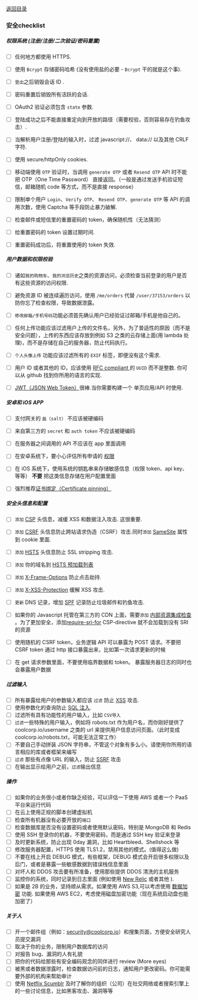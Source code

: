 [返回目录](README-zh.md)


### 安全checklist   

##### 权限系统 (注册/注册/二次验证/密码重置)
- [ ] 任何地方都使用 HTTPS.
- [ ] 使用 `Bcrypt` 存储密码哈希 (没有使用盐的必要 - `Bcrypt` 干的就是这个事).
- [ ] `登出`之后销毁会话 ID .  
- [ ] 密码重置后销毁所有活跃的会话.  
- [ ] OAuth2 验证必须包含 `state` 参数.
- [ ] 登陆成功之后不能直接重定向到开放的路径（需要校验，否则容易存在钓鱼攻击）.
- [ ] 当解析用户注册/登陆的输入时，过滤 javascript://、 data:// 以及其他 CRLF 字符.
- [ ] 使用 secure/httpOnly cookies.
- [ ] 移动端使用 `OTP` 验证时，当调用 `generate OTP` 或者 `Resend OTP` API 时不能把 OTP（One Time Password） 直接返回。（一般是通过发送手机验证短信，邮箱随机 code 等方式，而不是直接 response）  
- [ ] 限制单个用户 `Login`、`Verify OTP`、 `Resend OTP`、`generate OTP` 等 API 的调用次数，使用 Captcha 等手段防止暴力破解.  
- [ ] 检查邮件或短信里的重置密码的 token，确保随机性（无法猜测）  
- [ ] 给重置密码的 token 设置过期时间.
- [ ] 重置密码成功后，将重置使用的 token 失效.


##### 用户数据和权限校验  
- [ ] 诸如`我的购物车`、`我的浏览历史`之类的资源访问，必须检查当前登录的用户是否有这些资源的访问权限.
- [ ] 避免资源 ID 被连续遍历访问，使用 `/me/orders` 代替 `/user/37153/orders` 以防你忘了检查权限，导致数据泄露。   
- [ ] `修改邮箱/手机号码`功能必须首先确认用户已经验证过邮箱/手机是他自己的。  
- [ ] 任何上传功能应该过滤用户上传的文件名，另外，为了普适性的原因（而不是安全问题），上传的东西应该存放到例如 S3 之类的云存储上面(用 lambda 处理)，而不是存储在自己的服务器，防止代码执行。  
- [ ] `个人头像上传` 功能应该过滤所有的 `EXIF` 标签，即便没有这个需求.  
- [ ] 用户 ID 或者其他的 ID，应该使用 [RFC compliant ](http://www.ietf.org/rfc/rfc4122.txt) 的 `UUID` 而不是整数. 你可以从 github 找到你所用的语言的实现.  
- [ ] [JWT（JSON Web Token）](https://jwt.io/)很棒.当你需要构建一个 单页应用/API 时使用.  


##### 安卓和 iOS APP
- [ ] 支付网关的 `盐（salt）` 不应该被硬编码  
- [ ] 来自第三方的 `secret` 和 `auth token` 不应该被硬编码  
- [ ] 在服务器之间调用的 API 不应该在 app 里面调用  
- [ ] 在安卓系统下，要小心评估所有申请的 [权限](https://developer.android.com/guide/topics/security/permissions.html)   
- [ ] 在 iOS 系统下，使用系统的钥匙串来存储敏感信息（权限 token、api key、 等等） __不要__ 把这类信息存储在用户配置里面  
- [ ] 强烈推荐[证书绑定（Certificate pinning）](https://en.wikipedia.org/wiki/HTTP_Public_Key_Pinning)   


##### 安全头信息和配置  
- [ ] `添加` [CSP](https://en.wikipedia.org/wiki/Content_Security_Policy) 头信息，减缓 XSS 和数据注入攻击. 这很重要.  
- [ ] `添加` [CSRF](https://en.wikipedia.org/wiki/Cross-site_request_forgery) 头信息防止跨站请求伪造（CSRF）攻击.同时`添加` [SameSite](https://tools.ietf.org/html/draft-ietf-httpbis-cookie-same-site-00) 属性到 cookie 里面.  
- [ ] `添加` [HSTS](https://en.wikipedia.org/wiki/HTTP_Strict_Transport_Security) 头信息防止 SSL stripping 攻击.
- [ ] `添加` 你的域名到 [HSTS 预加载列表](https://hstspreload.appspot.com/)
- [ ] `添加` [X-Frame-Options](https://en.wikipedia.org/wiki/Clickjacking#X-Frame-Options) 防止点击劫持.  
- [ ] `添加` [X-XSS-Protection](https://www.owasp.org/index.php/OWASP_Secure_Headers_Project#X-XSS-Protection) 缓解 XSS 攻击.  
- [ ] `更新` DNS 记录，增加 [SPF](https://en.wikipedia.org/wiki/Sender_Policy_Framework) 记录防止垃圾邮件和钓鱼攻击.  
- [ ] 如果你的 Javascript 托管在第三方的 CDN 上面，需要`添加` [内部资源集成检查](https://en.wikipedia.org/wiki/Subresource_Integrity) 。为了更加安全，添加[require-sri-for](https://w3c.github.io/webappsec-subresource-integrity/#parse-require-sri-for) CSP-directive 就不会加载到没有 SRI 的资源  
- [ ] 使用随机的 CSRF token，业务逻辑 API 可以暴露为 POST 请求。不要把 CSRF token 通过 http 接口暴露出来，比如第一次请求更新的时候  
- [ ] 在 get 请求参数里面，不要使用临界数据和 token。 暴露服务器日志的同时也会暴露用户数据


##### 过滤输入  
- [ ] 所有暴露给用户的参数输入都应该 `过滤` 防止 [XSS](https://en.wikipedia.org/wiki/Cross-site_scripting) 攻击.
- [ ] 使用参数化的查询防止 [SQL 注入](https://en.wikipedia.org/wiki/SQL_injection).  
- [ ] 过滤所有具有功能性的用户输入，比如 `CSV导入`    
- [ ] `过滤`一些特殊的用户输入，例如将 robots.txt 作为用户名，而你刚好提供了 coolcorp.io/username 之类的 url 来提供用户信息访问页面。（此时变成 coolcorp.io/robots.txt，可能无法正常工作）  
- [ ] 不要自己手动拼装 JSON 字符串，不管这个对象有多么小。请使用你所用的语言相应的库或者框架来编写
- [ ] `过滤` 那些有点像 URL 的输入，防止 [SSRF](https://docs.google.com/document/d/1v1TkWZtrhzRLy0bYXBcdLUedXGb9njTNIJXa3u9akHM/edit#heading=h.t4tsk5ixehdd) 攻击  
- [ ] 在输出显示给用户之前，`过滤`输出信息

##### 操作  
- [ ] 如果你的业务很小或者你缺乏经验，可以评估一下使用 AWS 或者一个 PaaS 平台来运行代码  
- [ ] 在云上使用正规的脚本创建虚拟机  
- [ ] 检查所有机器没有必要开放的`端口`  
- [ ] 检查数据库是否没有设置密码或者使用默认密码，特别是 MongoDB 和 Redis  
- [ ] 使用 SSH 登录你的机器，不要使用密码，而是通过 SSH key 验证来登录  
- [ ] 及时更新系统，防止出现 0day 漏洞，比如 Heartbleed、Shellshock 等  
- [ ] 修改服务器配置，HTTPS 使用 TLS1.2，禁用其他的模式。(值得这么做)
- [ ] 不要在线上开启 DEBUG 模式，有些框架，DEBUG 模式会开启很多权限以及后门，或者是暴露一些敏感数据到错误栈信息里面  
- [ ] 对坏人和 DDOS 攻击要有所准备，使用那些提供 DDOS 清洗的主机服务  
- [ ] 监控你的系统，同时记录到日志里面 (例如使用 [New Relic](https://newrelic.com/) 或者其他 ).
- [ ] 如果是 2B 的业务，坚持顺从需求。如果使用 AWS S3,可以考虑使用 [数据加密](http://docs.aws.amazon.com/AmazonS3/latest/dev/UsingServerSideEncryption.html) 功能. 如果使用 AWS EC2，考虑使用磁盘加密功能（现在系统启动盘也能加密了）  

##### 关于人  
- [ ] 开一个邮件组（例如：security@coolcorp.io）和搜集页面，方便安全研究人员提交漏洞  
- [ ] 取决于你的业务，限制用户数据库的访问  
- [ ] 对报告 bug、漏洞的人有礼貌
- [ ] 把你的代码给那些有安全编码观念的同伴进行 review (More eyes)
- [ ] 被黑或者数据泄露时，检查数据访问前的日志，通知用户更改密码。你可能需要外部的机构来帮助审计  
- [ ] 使用 [Netflix Scumblr](https://github.com/Netflix/Scumblr) 及时了解你的组织（公司）在社交网络或者搜索引擎上的一些讨论信息，比如黑客攻击、漏洞等等
